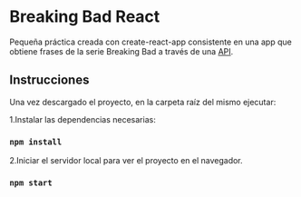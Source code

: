 # Breaking Bad React

Pequeña práctica creada con create-react-app consistente en una app que obtiene frases de la serie Breaking Bad a través de una [API](https://breaking-bad-quotes.herokuapp.com/v1/quotes).

## Instrucciones

Una vez descargado el proyecto, en la carpeta raíz del mismo ejecutar:

1.Instalar las dependencias necesarias:

### `npm install`

2.Iniciar el servidor local para ver el proyecto en el navegador.

### `npm start`
